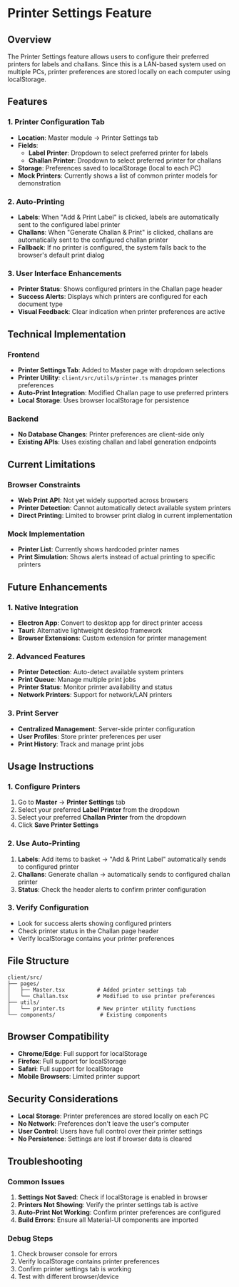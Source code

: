 # Printer Settings Feature

## Overview
The Printer Settings feature allows users to configure their preferred printers for labels and challans. Since this is a LAN-based system used on multiple PCs, printer preferences are stored locally on each computer using localStorage.

## Features

### 1. Printer Configuration Tab
- **Location**: Master module → Printer Settings tab
- **Fields**:
  - **Label Printer**: Dropdown to select preferred printer for labels
  - **Challan Printer**: Dropdown to select preferred printer for challans
- **Storage**: Preferences saved to localStorage (local to each PC)
- **Mock Printers**: Currently shows a list of common printer models for demonstration

### 2. Auto-Printing
- **Labels**: When "Add & Print Label" is clicked, labels are automatically sent to the configured label printer
- **Challans**: When "Generate Challan & Print" is clicked, challans are automatically sent to the configured challan printer
- **Fallback**: If no printer is configured, the system falls back to the browser's default print dialog

### 3. User Interface Enhancements
- **Printer Status**: Shows configured printers in the Challan page header
- **Success Alerts**: Displays which printers are configured for each document type
- **Visual Feedback**: Clear indication when printer preferences are active

## Technical Implementation

### Frontend
- **Printer Settings Tab**: Added to Master page with dropdown selections
- **Printer Utility**: `client/src/utils/printer.ts` manages printer preferences
- **Auto-Print Integration**: Modified Challan page to use preferred printers
- **Local Storage**: Uses browser localStorage for persistence

### Backend
- **No Database Changes**: Printer preferences are client-side only
- **Existing APIs**: Uses existing challan and label generation endpoints

## Current Limitations

### Browser Constraints
- **Web Print API**: Not yet widely supported across browsers
- **Printer Detection**: Cannot automatically detect available system printers
- **Direct Printing**: Limited to browser print dialog in current implementation

### Mock Implementation
- **Printer List**: Currently shows hardcoded printer names
- **Print Simulation**: Shows alerts instead of actual printing to specific printers

## Future Enhancements

### 1. Native Integration
- **Electron App**: Convert to desktop app for direct printer access
- **Tauri**: Alternative lightweight desktop framework
- **Browser Extensions**: Custom extension for printer management

### 2. Advanced Features
- **Printer Detection**: Auto-detect available system printers
- **Print Queue**: Manage multiple print jobs
- **Printer Status**: Monitor printer availability and status
- **Network Printers**: Support for network/LAN printers

### 3. Print Server
- **Centralized Management**: Server-side printer configuration
- **User Profiles**: Store printer preferences per user
- **Print History**: Track and manage print jobs

## Usage Instructions

### 1. Configure Printers
1. Go to **Master** → **Printer Settings** tab
2. Select your preferred **Label Printer** from the dropdown
3. Select your preferred **Challan Printer** from the dropdown
4. Click **Save Printer Settings**

### 2. Use Auto-Printing
1. **Labels**: Add items to basket → "Add & Print Label" automatically sends to configured printer
2. **Challans**: Generate challan → automatically sends to configured challan printer
3. **Status**: Check the header alerts to confirm printer configuration

### 3. Verify Configuration
- Look for success alerts showing configured printers
- Check printer status in the Challan page header
- Verify localStorage contains your printer preferences

## File Structure

```
client/src/
├── pages/
│   ├── Master.tsx          # Added printer settings tab
│   └── Challan.tsx         # Modified to use printer preferences
├── utils/
│   └── printer.ts          # New printer utility functions
└── components/              # Existing components
```

## Browser Compatibility

- **Chrome/Edge**: Full support for localStorage
- **Firefox**: Full support for localStorage
- **Safari**: Full support for localStorage
- **Mobile Browsers**: Limited printer support

## Security Considerations

- **Local Storage**: Printer preferences are stored locally on each PC
- **No Network**: Preferences don't leave the user's computer
- **User Control**: Users have full control over their printer settings
- **No Persistence**: Settings are lost if browser data is cleared

## Troubleshooting

### Common Issues
1. **Settings Not Saved**: Check if localStorage is enabled in browser
2. **Printers Not Showing**: Verify the printer settings tab is active
3. **Auto-Print Not Working**: Confirm printer preferences are configured
4. **Build Errors**: Ensure all Material-UI components are imported

### Debug Steps
1. Check browser console for errors
2. Verify localStorage contains printer preferences
3. Confirm printer settings tab is working
4. Test with different browser/device




